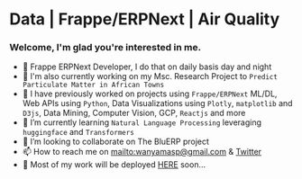 # Data | Frappe/ERPNext | Air Quality

### Welcome, I'm glad you're interested in me.

- 👋 Frappe ERPNext Developer, I do that on daily basis day and night
- 👋 I'm also currently working on my Msc. Research Project to `Predict Particulate Matter in African Towns` 
- 👀 I have previously worked on projects using `Frappe/ERPNext` ML/DL, Web APIs using `Python`, 
Data Visualizations using `Plotly`, `matplotlib` and `D3js`, Data Mining, Computer Vision, GCP, `Reactjs` and more
- 🌱 I’m currently learning `Natural Language Processing` leveraging `huggingface` and `Transformers`
- 💞️ I’m looking to collaborate on The BluERP project
- 📫 How to reach me on [mailto:wanyamasp@gmail.com](wanyamasp@gmail.com) & 	[Twitter](https://twitter.com/spwanyama)
- 🔶 Most of my work will be deployed [HERE](https://simonwanyama.com) soon...

<!---
realespee/realespee is a ✨ special ✨ repository because its `README.md` (this file) appears on your GitHub profile.
You can click the Preview link to take a look at your changes.
--->
